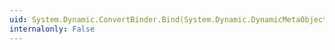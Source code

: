 ```yaml
---
uid: System.Dynamic.ConvertBinder.Bind(System.Dynamic.DynamicMetaObject,System.Dynamic.DynamicMetaObject[])
internalonly: False
---
```

